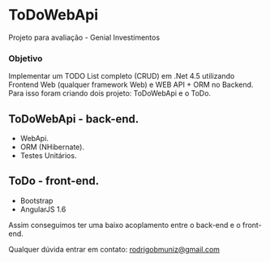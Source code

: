 # ToDoWebApi
Projeto para avaliação - Genial Investimentos

### Objetivo
Implementar um TODO List completo (CRUD) em .Net 4.5 utilizando Frontend Web (qualquer framework Web) e WEB API + ORM no Backend. Para isso foram criando dois projeto: ToDoWebApi e o ToDo.

## ToDoWebApi - back-end.
- WebApi.
- ORM (NHibernate).
- Testes Unitários.
## ToDo - front-end.
- Bootstrap
- AngularJS 1.6

Assim conseguimos ter uma baixo acoplamento entre o back-end e o front-end.

Qualquer dúvida entrar em contato: rodrigobmuniz@gmail.com